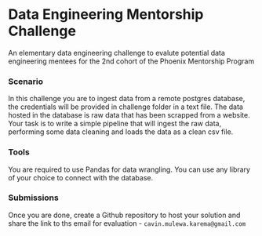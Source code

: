 # Data Engineering Mentorship Challenge

An elementary data engineering challenge to evalute potential data engineering mentees for the 2nd cohort 
of the Phoenix Mentorship Program

### Scenario
In this challenge you are to ingest data from a remote postgres database, the credentials will be provided in challenge folder
in a text file.
The data hosted in the database is raw data that has been scrapped from a website. Your task is to write a simple pipeline that 
will ingest the raw data, performing some data cleaning and loads the data as a clean csv file. 

### Tools
You are required to use Pandas for data wrangling. You can use any library of your choice to connect with the database.

### Submissions
Once you are done, create a Github repository to host your solution and share the link to ths email for evaluation - 
`cavin.mulewa.karema@gmail.com`
